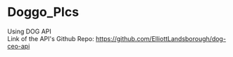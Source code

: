 # Doggo_PIcs
Using DOG API </br>
Link of the API's Github Repo: https://github.com/ElliottLandsborough/dog-ceo-api
